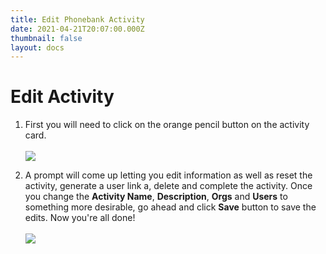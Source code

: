 ```yaml
---
title: Edit Phonebank Activity
date: 2021-04-21T20:07:00.000Z
thumbnail: false
layout: docs
---
```

# Edit Activity

1. First you will need to click on the orange pencil button on the activity card.
<br><br>
![](../../images/edit-phonebank-step1.jpg)

2. A prompt will come up letting you edit information as well as reset the activity, generate a user link a, delete and complete the activity. Once you change the **Activity Name**, **Description**, **Orgs** and **Users** to something more desirable, go ahead and click **Save** button to save the edits. Now you're all done!
<br><br>
![](../../images/edit-phonebank-step2.jpg)
